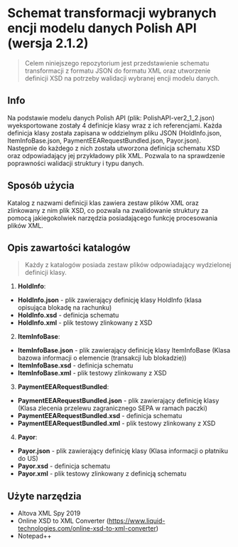 # Schemat transformacji wybranych encji modelu danych Polish API (wersja 2.1.2)

> Celem niniejszego repozytorium jest przedstawienie schematu transformacji z formatu JSON do formatu XML oraz utworzenie definicji XSD na potrzeby walidacji wybranej encji modelu danych. 


## Info 
Na podstawie modelu danych Polish API (plik: PolishAPI-ver2_1_2.json) wyeksportowane zostały 4 definicje klasy wraz z ich referencjami. Każda definicja klasy została zapisana w oddzielnym pliku JSON (HoldInfo.json, ItemInfoBase.json, PaymentEEARequestBundled.json, Payor.json). Następnie do każdego z nich została utworzona definicja schematu XSD oraz odpowiadający jej przykładowy plik XML. 
Pozwala to na sprawdzenie poprawności walidacji struktury i typu danych. 


## Sposób użycia
Katalog z nazwami definicji klas zawiera zestaw plików XML oraz zlinkowany z nim plik XSD, co pozwala na zwalidowanie struktury za pomocą jakiegokolwiek narzędzia posiadającego funkcję procesowania plików XML.  

## Opis zawartości katalogów 

> Każdy z katalogów posiada zestaw plików odpowiadający wydzielonej definicji klasy.  

1. **HoldInfo**:
  * **HoldInfo.json** - plik zawierający definicję klasy HoldInfo (klasa opisująca blokadę na rachunku)
  * **HoldInfo.xsd** - definicja schematu  
  * **HoldInfo.xml** - plik testowy zlinkowany z XSD
  
  
2. **ItemInfoBase**:
  * **ItemInfoBase.json** - plik zawierający definicję klasy ItemInfoBase (Klasa bazowa informacji o elemencie (transakcji lub blokadzie))
  * **ItemInfoBase.xsd** - definicja schematu
  * **ItemInfoBase.xml** - plik testowy zlinkowany z XSD
  
  
3. **PaymentEEARequestBundled**:
  * **PaymentEEARequestBundled.json** - plik zawierający definicję klasy (Klasa zlecenia przelewu zagranicznego SEPA w ramach paczki)
  * **PaymentEEARequestBundled.xsd** - definicja schematu
  * **PaymentEEARequestBundled.xml** - plik testowy zlinkowany z XSD


4. **Payor**:
  * **Payor.json** - plik zawierający definicję klasy (Klasa informacji o płatniku do US)
  * **Payor.xsd** - definicja schematu
  * **Payor.xml** - plik testowy zlinkowany z definicją schematu


## Użyte narzędzia

* Altova XML Spy 2019
* Online XSD to XML Converter (https://www.liquid-technologies.com/online-xsd-to-xml-converter)
* Notepad++


